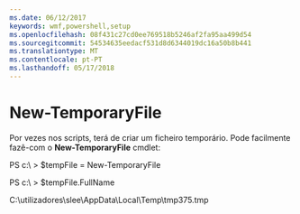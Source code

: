```yaml
---
ms.date: 06/12/2017
keywords: wmf,powershell,setup
ms.openlocfilehash: 08f431c27cd0ee769518b5246af2fa95aa499d54
ms.sourcegitcommit: 54534635eedacf531d8d6344019dc16a50b8b441
ms.translationtype: MT
ms.contentlocale: pt-PT
ms.lasthandoff: 05/17/2018
---
```

# <a name="new-temporaryfile"></a>New-TemporaryFile
Por vezes nos scripts, terá de criar um ficheiro temporário. Pode facilmente fazê-com o **New-TemporaryFile** cmdlet:

PS c:\\ &gt; $tempFile = New-TemporaryFile

PS c:\\ &gt; $tempFile.FullName

C:\\utilizadores\\slee\\AppData\\Local\\Temp\\tmp375.tmp
